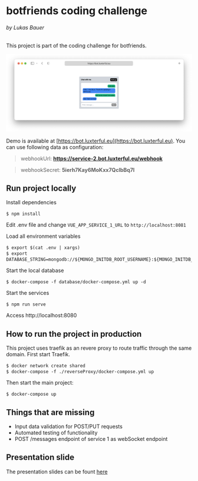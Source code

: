 # botfriends coding challenge

###### by Lukas Bauer

This project is part of the coding challenge for botfriends.

![preview](https://github.com/luxterful/luxterbot/blob/main/docs/preview.png?raw=true)

Demo is available at [https://bot.luxterful.eu](https://bot.luxterful.eu). You can use following data as configuration:

> webhookUrl: **https://service-2.bot.luxterful.eu/webhook**

> webhookSecret: **5ierh7Kay6MoKxx7QclbBq7I**

## Run project locally

Install dependencies

```
$ npm install
```

Edit .env file and change `VUE_APP_SERVICE_1_URL` to `http://localhost:8081`

Load all environment variables

```
$ export $(cat .env | xargs)
$ export DATABASE_STRING=mongodb://${MONGO_INITDB_ROOT_USERNAME}:${MONGO_INITDB_ROOT_PASSWORD}@localhost:27017/
```

Start the local database

```
$ docker-compose -f database/docker-compose.yml up -d
```

Start the services

```
$ npm run serve
```

Access http://localhost:8080

## How to run the project in production

This project uses traefik as an revere proxy to route traffic through the same domain. First start Traefik.

```
$ docker network create shared
$ docker-compose -f ./reverseProxy/docker-compose.yml up
```

Then start the main project:

```
$ docker-compose up
```

## Things that are missing

- Input data validation for POST/PUT requests
- Automated testing of functionality
- POST /messages endpoint of service 1 as webSocket endpoint

## Presentation slide

The presentation slides can be fount [here](https://github.com/luxterful/luxterbot/blob/main/docs/presentation.pdf?raw=true)

